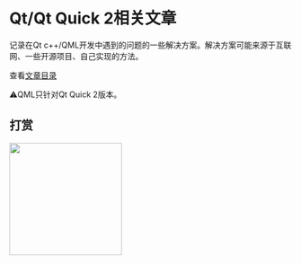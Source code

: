 # Qt/Qt Quick 2相关文章
记录在Qt c++/QML开发中遇到的问题的一些解决方案。解决方案可能来源于互联网、一些开源项目、自己实现的方法。

查看[文章目录](./src)

:warning:QML只针对Qt Quick 2版本。

## 打赏
<img src="https://github.com/yuriyoung/QtQmlTopics/blob/master/resources/wechat_collect_qrcode.png" width="200">
